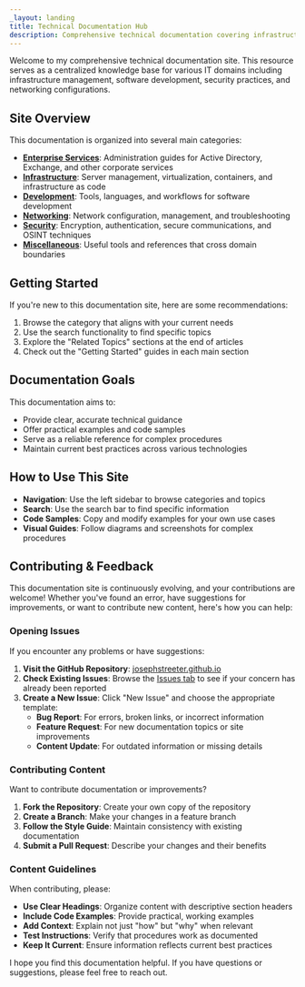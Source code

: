 ```yaml
---
_layout: landing
title: Technical Documentation Hub
description: Comprehensive technical documentation covering infrastructure, development, security, and networking
---
```


Welcome to my comprehensive technical documentation site. This resource serves as a centralized knowledge base for various IT domains including infrastructure management, software development, security practices, and networking configurations.

## Site Overview

This documentation is organized into several main categories:

- **[Enterprise Services](services/index.md)**: Administration guides for Active Directory, Exchange, and other corporate services
- **[Infrastructure](infrastructure/index.md)**: Server management, virtualization, containers, and infrastructure as code
- **[Development](development/index.md)**: Tools, languages, and workflows for software development
- **[Networking](networking/index.md)**: Network configuration, management, and troubleshooting
- **[Security](security/index.md)**: Encryption, authentication, secure communications, and OSINT techniques
- **[Miscellaneous](misc/index.md)**: Useful tools and references that cross domain boundaries

## Getting Started

If you're new to this documentation site, here are some recommendations:

1. Browse the category that aligns with your current needs
2. Use the search functionality to find specific topics
3. Explore the "Related Topics" sections at the end of articles
4. Check out the "Getting Started" guides in each main section

## Documentation Goals

This documentation aims to:

- Provide clear, accurate technical guidance
- Offer practical examples and code samples
- Serve as a reliable reference for complex procedures
- Maintain current best practices across various technologies

## How to Use This Site

- **Navigation**: Use the left sidebar to browse categories and topics
- **Search**: Use the search bar to find specific information
- **Code Samples**: Copy and modify examples for your own use cases
- **Visual Guides**: Follow diagrams and screenshots for complex procedures

## Contributing & Feedback

This documentation site is continuously evolving, and your contributions are welcome! Whether you've found an error, have suggestions for improvements, or want to contribute new content, here's how you can help:

### Opening Issues

If you encounter any problems or have suggestions:

1. **Visit the GitHub Repository**: [josephstreeter.github.io](https://github.com/josephstreeter/josephstreeter.github.io)
2. **Check Existing Issues**: Browse the [Issues tab](https://github.com/josephstreeter/josephstreeter.github.io/issues) to see if your concern has already been reported
3. **Create a New Issue**: Click "New Issue" and choose the appropriate template:
   - **Bug Report**: For errors, broken links, or incorrect information
   - **Feature Request**: For new documentation topics or site improvements
   - **Content Update**: For outdated information or missing details

### Contributing Content

Want to contribute documentation or improvements?

1. **Fork the Repository**: Create your own copy of the repository
2. **Create a Branch**: Make your changes in a feature branch
3. **Follow the Style Guide**: Maintain consistency with existing documentation
4. **Submit a Pull Request**: Describe your changes and their benefits

### Content Guidelines

When contributing, please:

- **Use Clear Headings**: Organize content with descriptive section headers
- **Include Code Examples**: Provide practical, working examples
- **Add Context**: Explain not just "how" but "why" when relevant
- **Test Instructions**: Verify that procedures work as documented
- **Keep It Current**: Ensure information reflects current best practices

I hope you find this documentation helpful. If you have questions or suggestions, please feel free to reach out.
